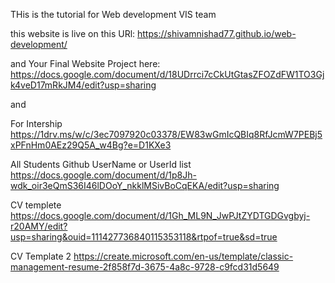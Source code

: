 THis is the tutorial for Web development VIS team

this website is live on this URl: https://shivamnishad77.github.io/web-development/


and Your Final Website Project here: https://docs.google.com/document/d/18UDrrci7cCkUtGtasZFOZdFW1TO3Gjk4veD17mRkJM4/edit?usp=sharing


and

For Intership https://1drv.ms/w/c/3ec7097920c03378/EW83wGmIcQBIq8RfJcmW7PEBj5xPFnHm0AEz29Q5A_w4Bg?e=D1KXe3


All Students Github UserName or UserId list https://docs.google.com/document/d/1p8Jh-wdk_oir3eQmS36I46lDOoY_nkklMSivBoCqEKA/edit?usp=sharing



CV templete https://docs.google.com/document/d/1Gh_ML9N_JwPJtZYDTGDGvgbyj-r20AMY/edit?usp=sharing&ouid=111427736840115353118&rtpof=true&sd=true

CV Template 2 https://create.microsoft.com/en-us/template/classic-management-resume-2f858f7d-3675-4a8c-9728-c9fcd31d5649
